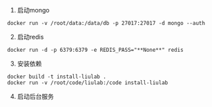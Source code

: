 1. 启动mongo
```
docker run -v /root/data:/data/db -p 27017:27017 -d mongo --auth
```

2. 启动redis
```
docker run -d -p 6379:6379 -e REDIS_PASS="**None**" redis
```

3. 安装依赖
```
docker build -t install-liulab .
docker run -v /root/code/liulab:/code install-liulab
```

4. 启动后台服务

```

```
